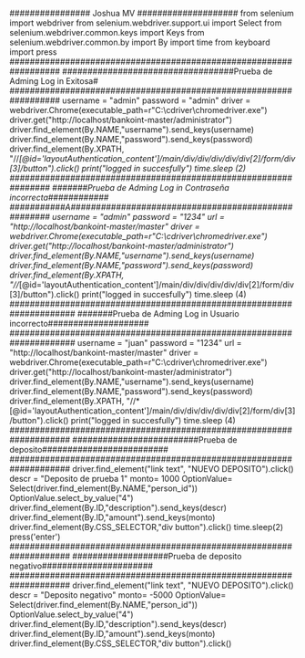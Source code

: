 ################ Joshua MV ####################
from selenium import webdriver
from selenium.webdriver.support.ui import Select
from selenium.webdriver.common.keys import Keys
from selenium.webdriver.common.by import By
import time
from keyboard import press
##################################################################
##################################Prueba de Adming Log in Exitosa#
##################################################################
username = "admin"
password = "admin"
driver = webdriver.Chrome(executable_path=r"C:\cdriver\chromedriver.exe")
driver.get("http://localhost/bankoint-master/administrator")
driver.find_element(By.NAME,"username").send_keys(username)
driver.find_element(By.NAME,"password").send_keys(password)
driver.find_element(By.XPATH, "//*[@id='layoutAuthentication_content']/main/div/div/div/div/div[2]/form/div[3]/button").click()
print("logged in succesfully")
time.sleep (2)
################################################################
#######Prueba de Adming Log in Contraseña incorrecta############
###########A####################################################
username = "admin"
password = "1234"
url = "http://localhost/bankoint-master/master"
driver = webdriver.Chrome(executable_path=r"C:\cdriver\chromedriver.exe")
driver.get("http://localhost/bankoint-master/administrator")
driver.find_element(By.NAME,"username").send_keys(username)
driver.find_element(By.NAME,"password").send_keys(password)
driver.find_element(By.XPATH, "//*[@id='layoutAuthentication_content']/main/div/div/div/div/div[2]/form/div[3]/button").click()
print("logged in succesfully")
time.sleep (4)
#####################################################################
#######Prueba de Adming Log in Usuario incorrecto####################
#####################################################################
username = "juan"
password = "1234"
url = "http://localhost/bankoint-master/master"
driver = webdriver.Chrome(executable_path=r"C:\cdriver\chromedriver.exe")
driver.get("http://localhost/bankoint-master/administrator")
driver.find_element(By.NAME,"username").send_keys(username)
driver.find_element(By.NAME,"password").send_keys(password)
driver.find_element(By.XPATH, "//*[@id='layoutAuthentication_content']/main/div/div/div/div/div[2]/form/div[3]/button").click()
print("logged in succesfully")
time.sleep (4)
####################################################################
#########################Prueba de deposito#########################
####################################################################
driver.find_element("link text", "NUEVO DEPOSITO").click()
descr = "Deposito de prueba 1"
monto= 1000
OptionValue= Select(driver.find_element(By.NAME,"person_id"))
OptionValue.select_by_value("4")
driver.find_element(By.ID,"description").send_keys(descr)
driver.find_element(By.ID,"amount").send_keys(monto)
driver.find_element(By.CSS_SELECTOR,"div button").click()
time.sleep(2)
press('enter')
####################################################################
###################Prueba de deposito negativo######################
####################################################################
driver.find_element("link text", "NUEVO DEPOSITO").click()
descr = "Deposito negativo"
monto= -5000
OptionValue= Select(driver.find_element(By.NAME,"person_id"))
OptionValue.select_by_value("4")
driver.find_element(By.ID,"description").send_keys(descr)
driver.find_element(By.ID,"amount").send_keys(monto)
driver.find_element(By.CSS_SELECTOR,"div button").click()
